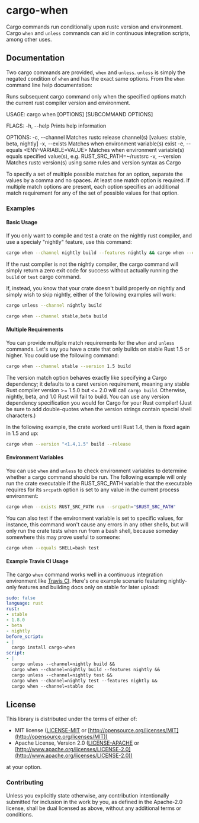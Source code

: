 # cargo-when

Cargo commands run conditionally upon rustc version and environment. Cargo `when` and `unless`
commands can aid in continuous integration scripts, among other uses.

## Documentation

Two cargo commands are provided, `when` and `unless`. `unless` is simply the negated condition of
`when` and has the exact same options. From the `when` command line help documentation:

  Runs subsequent cargo command only when the specified options match the current rust compiler
  version and environment.

  USAGE:
      cargo when [OPTIONS] <CARGO SUBCOMMAND> [SUBCOMMAND OPTIONS]

  FLAGS:
      -h, --help    Prints help information

  OPTIONS:
      -c, --channel <CHANNEL>              Matches rustc release channel(s) [values: stable, beta,
                                              nightly]
      -x, --exists <ENV-VARIABLE>          Matches when environment variable(s) exist
      -e, --equals <ENV-VARIABLE=VALUE>    Matches when environment variable(s) equals specified
                                              value(s), e.g. RUST_SRC_PATH=~/rustsrc
      -v, --version <VERSION>              Matches rustc version(s) using same rules and version
                                              syntax as Cargo

  To specify a set of multiple possible matches for an option, separate the values by a comma and no
  spaces. At least one match option is required. If multiple match options are present, each option
  specifies an additional match requirement for any of the set of possible values for that option.

### Examples

#### Basic Usage

If you only want to compile and test a crate on the nightly rust compiler, and use a specialy
"nightly" feature, use this command:

```bash
cargo when --channel nightly build --features nightly && cargo when --channel nightly test
```

If the rust compiler is not the nightly compiler, the cargo command will simply return a zero exit
code for success without actually running the `build` or `test` cargo command.

If, instead, you know that your crate doesn't build properly on nightly and simply wish to skip
nightly, either of the following examples will work:

```bash
cargo unless --channel nightly build
```

```bash
cargo when --channel stable,beta build
```

#### Multiple Requirements

You can provide multiple match requirements for the `when` and `unless` commands. Let's say you have
a crate that only builds on stable Rust 1.5 or higher. You could use the following command:

```bash
cargo when --channel stable --version 1.5 build
```

The version match option behaves exactly like specifying a Cargo dependency; it defaults to a caret
version requirement, meaning any stable Rust compiler version >= 1.5.0 but <= 2.0 will call
`cargo build`. Otherwise, nightly, beta, and 1.0 Rust will fail to build. You can use any version
dependency specification you would for Cargo for your Rust compiler! (Just be sure to add
double-quotes when the version strings contain special shell characters.)

In the following example, the crate worked until Rust 1.4, then is fixed again in 1.5 and up:

```bash
cargo when --version "<1.4,1.5" build --release
```

#### Environment Variables

You can use `when` and `unless` to check environment variables to determine whether a cargo command
should be run. The following example will only run the crate executable if the RUST_SRC_PATH
variable that the executable requires for its `srcpath` option is set to any value in the current
process environment:

```bash
cargo when --exists RUST_SRC_PATH run --srcpath="$RUST_SRC_PATH"
```

You can also test if the environment variable is set to specific values, for instance, this command
won't cause any errors in any other shells, but will only run the crate tests when run from a bash
shell, because someday somewhere this may prove useful to someone:

```bash
cargo when --equals SHELL=bash test
```

#### Example Travis CI Usage

The cargo `when` command works well in a continuous integration environment like
[Travis CI](https://travis-ci.org/). Here's one example scenario featuring nightly-only features and
building docs only on stable for later upload:

```yaml
sudo: false
language: rust
rust:
- stable
- 1.8.0
- beta
- nightly
before_script:
- |
  cargo install cargo-when
script:
- |
  cargo unless --channel=nightly build &&
  cargo when --channel=nightly build --features nightly &&
  cargo unless --channel=nightly test &&
  cargo when --channel=nightly test --features nightly &&
  cargo when --channel=stable doc
```

## License

This library is distributed under the terms of either of:

* MIT license ([LICENSE-MIT](LICENSE-MIT) or
[http://opensource.org/licenses/MIT](http://opensource.org/licenses/MIT))
* Apache License, Version 2.0 ([LICENSE-APACHE](LICENSE-APACHE) or
[http://www.apache.org/licenses/LICENSE-2.0](http://www.apache.org/licenses/LICENSE-2.0))

at your option.

### Contributing

Unless you explicitly state otherwise, any contribution intentionally submitted for inclusion in the
work by you, as defined in the Apache-2.0 license, shall be dual licensed as above, without any
additional terms or conditions.